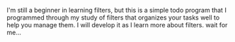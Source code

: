 I'm still a beginner in learning filters, but this is a simple todo program that I programmed through my study of filters that organizes your tasks well to help you manage them.
I will develop it as I learn more about filters.
wait for me...
